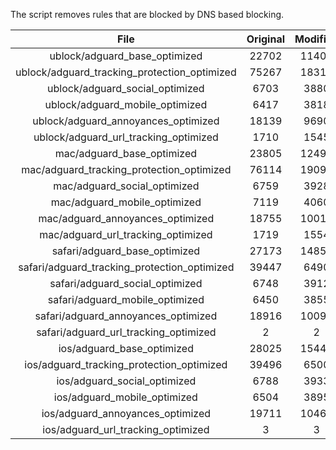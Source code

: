 The script removes rules that are blocked by DNS based blocking.


| File | Original | Modified |
|:----:|:-----:|:-----:|
| ublock/adguard_base_optimized | 22702 | 11403 |
| ublock/adguard_tracking_protection_optimized | 75267 | 18319 |
| ublock/adguard_social_optimized | 6703 | 3880 |
| ublock/adguard_mobile_optimized | 6417 | 3818 |
| ublock/adguard_annoyances_optimized | 18139 | 9690 |
| ublock/adguard_url_tracking_optimized | 1710 | 1545 |
| mac/adguard_base_optimized | 23805 | 12495 |
| mac/adguard_tracking_protection_optimized | 76114 | 19092 |
| mac/adguard_social_optimized | 6759 | 3928 |
| mac/adguard_mobile_optimized | 7119 | 4060 |
| mac/adguard_annoyances_optimized | 18755 | 10014 |
| mac/adguard_url_tracking_optimized | 1719 | 1554 |
| safari/adguard_base_optimized | 27173 | 14857 |
| safari/adguard_tracking_protection_optimized | 39447 | 6490 |
| safari/adguard_social_optimized | 6748 | 3912 |
| safari/adguard_mobile_optimized | 6450 | 3855 |
| safari/adguard_annoyances_optimized | 18916 | 10092 |
| safari/adguard_url_tracking_optimized | 2 | 2 |
| ios/adguard_base_optimized | 28025 | 15442 |
| ios/adguard_tracking_protection_optimized | 39496 | 6500 |
| ios/adguard_social_optimized | 6788 | 3933 |
| ios/adguard_mobile_optimized | 6504 | 3895 |
| ios/adguard_annoyances_optimized | 19711 | 10464 |
| ios/adguard_url_tracking_optimized | 3 | 3 |